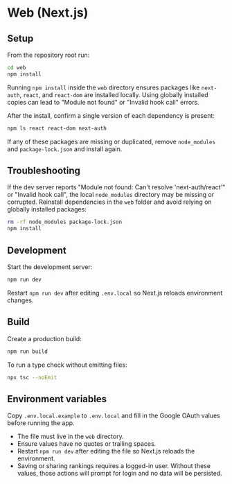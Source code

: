 # Web (Next.js)

## Setup

From the repository root run:

```bash
cd web
npm install
```

Running `npm install` inside the `web` directory ensures packages like `next-auth`, `react`, and `react-dom` are installed locally. Using globally installed copies can lead to "Module not found" or "Invalid hook call" errors.

After the install, confirm a single version of each dependency is present:

```bash
npm ls react react-dom next-auth
```

If any of these packages are missing or duplicated, remove `node_modules` and `package-lock.json` and install again.

## Troubleshooting

If the dev server reports "Module not found: Can't resolve 'next-auth/react'" or "Invalid hook call", the local `node_modules`
directory may be missing or corrupted. Reinstall dependencies in the `web` folder and avoid relying on globally installed
packages:

```bash
rm -rf node_modules package-lock.json
npm install
```

## Development

Start the development server:

```bash
npm run dev
```

Restart `npm run dev` after editing `.env.local` so Next.js reloads environment changes.

## Build

Create a production build:

```bash
npm run build
```

To run a type check without emitting files:

```bash
npx tsc --noEmit
```

## Environment variables

Copy `.env.local.example` to `.env.local` and fill in the Google OAuth values before running the app.

- The file must live in the `web` directory.
- Ensure values have no quotes or trailing spaces.
- Restart `npm run dev` after editing the file so Next.js reloads the environment.
- Saving or sharing rankings requires a logged-in user. Without these values, those actions will prompt for login and no data will be persisted.
